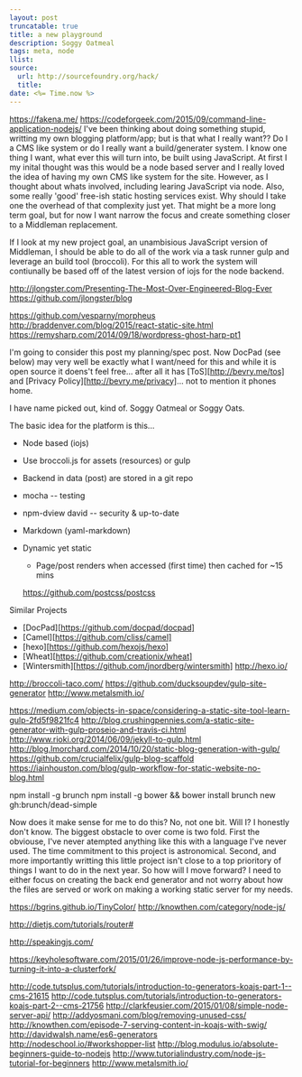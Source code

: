 ```yaml
---
layout: post
truncatable: true
title: a new playground
description: Soggy Oatmeal
tags: meta, node
llist:
source:
  url: http://sourcefoundry.org/hack/
  title:
date: <%= Time.now %>
---
```

https://fakena.me/
https://codeforgeek.com/2015/09/command-line-application-nodejs/
I've been thinking about doing something stupid, writting my own blogging platform/app; but is that what I really want?? Do I a CMS like system or do I really want a build/generater system. I know one thing I want, what ever this will turn into, be built using JavaScript. At first I my inital thought was this would be a node based server and I really loved the idea of having my own CMS like system for the site. However, as I thought about whats involved, including learing JavaScript via node. Also, some really 'good' free-ish static hosting services exist. Why should I take one the overhead of that complexity just yet. That might be a more long term goal, but for now I want narrow the focus and create something closer to a Middleman replacement.

If I look at my new project goal, an unambisious JavaScript version of Middleman, I should be able to do all of the work via a task runner gulp and leverage an build tool (broccoli). For this all to work the system will contiunally be based off of the latest version of iojs for the node backend.

http://jlongster.com/Presenting-The-Most-Over-Engineered-Blog-Ever
https://github.com/jlongster/blog

https://github.com/vesparny/morpheus
http://braddenver.com/blog/2015/react-static-site.html
https://remysharp.com/2014/09/18/wordpress-ghost-harp-pt1

I'm going to consider this post my planning/spec post. Now DocPad (see below) may very well be exactly what I want/need for this and while it is open source it doens't feel free... after all it has [ToS][http://bevry.me/tos] and [Privacy Policy][http://bevry.me/privacy]... not to mention it phones home.

I have name picked out, kind of. Soggy Oatmeal or Soggy Oats.

The basic idea for the platform is this...

* Node based (iojs)
* Use broccoli.js for assets (resources) or gulp
* Backend in data (post) are stored in a git repo

* mocha -- testing
* npm-dview david -- security & up-to-date
* Markdown (yaml-markdown)
* Dynamic yet static
   * Page/post renders when accessed (first time) then cached for ~15 mins

   https://github.com/postcss/postcss

Similar Projects
* [DocPad][https://github.com/docpad/docpad]
* [Camel][https://github.com/cliss/camel]
* [hexo][https://github.com/hexojs/hexo]
* [Wheat][https://github.com/creationix/wheat]
* [Wintersmith][https://github.com/jnordberg/wintersmith]
http://hexo.io/


http://broccoli-taco.com/
https://github.com/ducksoupdev/gulp-site-generator
http://www.metalsmith.io/


https://medium.com/objects-in-space/considering-a-static-site-tool-learn-gulp-2fd5f9821fc4
http://blog.crushingpennies.com/a-static-site-generator-with-gulp-proseio-and-travis-ci.html
http://www.rioki.org/2014/06/09/jekyll-to-gulp.html
http://blog.lmorchard.com/2014/10/20/static-blog-generation-with-gulp/
https://github.com/crucialfelix/gulp-blog-scaffold
https://iainhouston.com/blog/gulp-workflow-for-static-website-no-blog.html

npm install -g brunch
npm install -g bower && bower install
brunch new gh:brunch/dead-simple

Now does it make sense for me to do this? No, not one bit. Will I? I honestly don't know. The biggest obstacle to over come is two fold. First the obviouse, I've never atempted anything like this with a language I've never used. The time commitment to this project is astronomical. Second, and more importantly writting this little project isn't close to a top prioritory of things I want to do in the next year. So how will I move forward? I need to either focus on creating the back end generator and not worry about how the files are served or work on making a working static server for my needs.

https://bgrins.github.io/TinyColor/
http://knowthen.com/category/node-js/


http://dietjs.com/tutorials/router#


http://speakingjs.com/

https://keyholesoftware.com/2015/01/26/improve-node-js-performance-by-turning-it-into-a-clusterfork/

http://code.tutsplus.com/tutorials/introduction-to-generators-koajs-part-1--cms-21615
http://code.tutsplus.com/tutorials/introduction-to-generators-koajs-part-2--cms-21756
http://clarkfeusier.com/2015/01/08/simple-node-server-api/
http://addyosmani.com/blog/removing-unused-css/
http://knowthen.com/episode-7-serving-content-in-koajs-with-swig/
http://davidwalsh.name/es6-generators
http://nodeschool.io/#workshopper-list
http://blog.modulus.io/absolute-beginners-guide-to-nodejs
http://www.tutorialindustry.com/node-js-tutorial-for-beginners
http://www.metalsmith.io/
